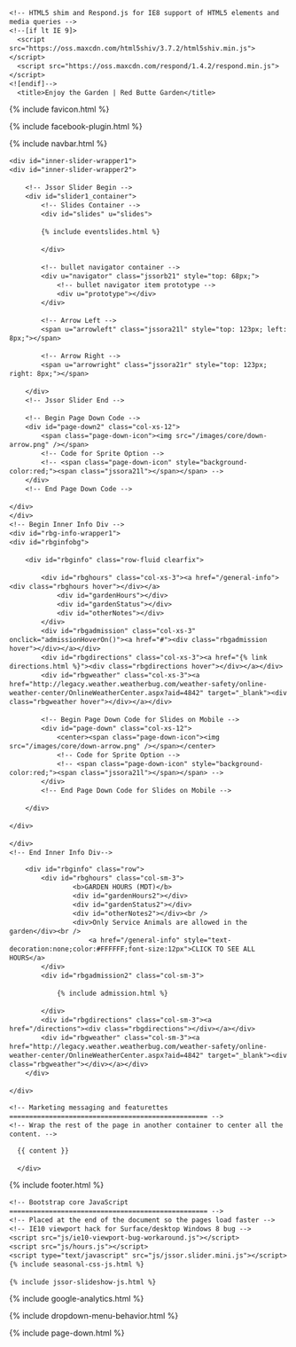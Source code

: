 <!DOCTYPE html>
<html lang="en">
<head>
	<!-- Chrome, Firefox OS, Opera and Vivaldi -->
	<meta name="theme-color" content="#196143">
	<!-- Windows Phone -->
	<meta name="msapplication-navbutton-color" content="#196143">
	<!-- iOS Safari -->
	<meta name="apple-mobile-web-app-status-bar-style" content="#196143">
    <meta charset="utf-8">
    <meta http-equiv="X-UA-Compatible" content="IE=edge">
    <meta name="viewport" content="width=device-width, initial-scale=1">

    <!-- HTML5 shim and Respond.js for IE8 support of HTML5 elements and media queries -->
    <!--[if lt IE 9]>
      <script src="https://oss.maxcdn.com/html5shiv/3.7.2/html5shiv.min.js"></script>
      <script src="https://oss.maxcdn.com/respond/1.4.2/respond.min.js"></script>
    <![endif]-->
      <title>Enjoy the Garden | Red Butte Garden</title>
  {% include favicon.html %}
  <link rel="stylesheet" href="http://maxcdn.bootstrapcdn.com/bootstrap/3.3.5/css/bootstrap.min.css">
  <link rel="stylesheet" type="text/css" href="http://fonts.googleapis.com/css?family=Open+Sans" /> <!-- Font 'Open Sans' Hosted by Google -->
  <script src="https://ajax.googleapis.com/ajax/libs/jquery/2.2.2/jquery.min.js"></script>
  <script src="http://maxcdn.bootstrapcdn.com/bootstrap/3.3.5/js/bootstrap.min.js"></script>

  <link rel="stylesheet" href="/CSS/summer.css?v=1"> <!-- Additional local CSS -->
  
</head>
<body>

{% include facebook-plugin.html %}

{% include navbar.html %}

<div id="slider-wrapper">

    <div id="inner-slider-wrapper1">
    <div id="inner-slider-wrapper2">
    
        <!-- Jssor Slider Begin -->
        <div id="slider1_container">
            <!-- Slides Container -->
            <div id="slides" u="slides">
            
            {% include eventslides.html %}
            
            </div>
            
            <!-- bullet navigator container -->
            <div u="navigator" class="jssorb21" style="top: 68px;">
                <!-- bullet navigator item prototype -->
                <div u="prototype"></div>
            </div>
            
            <!-- Arrow Left -->
            <span u="arrowleft" class="jssora21l" style="top: 123px; left: 8px;"></span>
            
            <!-- Arrow Right -->
            <span u="arrowright" class="jssora21r" style="top: 123px; right: 8px;"></span>
            
        </div>
        <!-- Jssor Slider End -->
                            
        <!-- Begin Page Down Code -->
		<div id="page-down2" class="col-xs-12">
			<span class="page-down-icon"><img src="/images/core/down-arrow.png" /></span>
			<!-- Code for Sprite Option -->
			<!-- <span class="page-down-icon" style="background-color:red;"><span class="jssora21l"></span></span> -->
		</div>
		<!-- End Page Down Code -->
        
    </div>
    </div>
    <!-- Begin Inner Info Div -->
    <div id="rbg-info-wrapper1">
	<div id="rbginfobg">
	
		<div id="rbginfo" class="row-fluid clearfix">
					
			<div id="rbghours" class="col-xs-3"><a href="/general-info"><div class="rbghours hover"></div></a>
				<div id="gardenHours"></div>
				<div id="gardenStatus"></div>
				<div id="otherNotes"></div>
			</div>
			<div id="rbgadmission" class="col-xs-3" onclick="admissionHoverOn()"><a href="#"><div class="rbgadmission hover"></div></a></div>
			<div id="rbgdirections" class="col-xs-3"><a href="{% link directions.html %}"><div class="rbgdirections hover"></div></a></div>
			<div id="rbgweather" class="col-xs-3"><a href="http://legacy.weather.weatherbug.com/weather-safety/online-weather-center/OnlineWeatherCenter.aspx?aid=4842" target="_blank"><div class="rbgweather hover"></div></a></div>
			
			<!-- Begin Page Down Code for Slides on Mobile -->
			<div id="page-down" class="col-xs-12">
				<center><span class="page-down-icon"><img src="/images/core/down-arrow.png" /></span></center>
				<!-- Code for Sprite Option -->
				<!-- <span class="page-down-icon" style="background-color:red;"><span class="jssora21l"></span></span> -->
			</div>
			<!-- End Page Down Code for Slides on Mobile -->
			
		</div>
		
	</div>

	</div>
	<!-- End Inner Info Div-->
</div>
</div>

<!-- Begin Outer Info Div -->

<div id="rbg-info-wrapper2">
	<div id="rbginfobg2">
	
		<div id="rbginfo" class="row">
			<div id="rbghours" class="col-sm-3">
					<b>GARDEN HOURS (MDT)</b>
					<div id="gardenHours2"></div>
					<div id="gardenStatus2"></div>
					<div id="otherNotes2"></div><br />
					<div>Only Service Animals are allowed in the garden</div><br />
						<a href="/general-info" style="text-decoration:none;color:#FFFFFF;font-size:12px">CLICK TO SEE ALL HOURS</a>
			</div>
			<div id="rbgadmission2" class="col-sm-3">
				
				{% include admission.html %}
				
			</div>
			<div id="rbgdirections" class="col-sm-3"><a href="/directions"><div class="rbgdirections"></div></a></div>
			<div id="rbgweather" class="col-sm-3"><a href="http://legacy.weather.weatherbug.com/weather-safety/online-weather-center/OnlineWeatherCenter.aspx?aid=4842" target="_blank"><div class="rbgweather"></div></a></div>
		</div>
	
	</div>
</div>

<!-- End Outer Info Div -->


    <!-- Marketing messaging and featurettes
    ================================================== -->
    <!-- Wrap the rest of the page in another container to center all the content. -->

<!-- Begin Content -->
<div id="rbghomebody" class="container-fluid">
  <div class="row">
  	  <div class="col-sm-12">
  	  
  	  {{ content }}
  	  
  	  </div>
  </div>
</div>

{% include footer.html %}

<!-- End Main Content -->

    <!-- Bootstrap core JavaScript
    ================================================== -->
    <!-- Placed at the end of the document so the pages load faster -->
    <!-- IE10 viewport hack for Surface/desktop Windows 8 bug -->
    <script src="js/ie10-viewport-bug-workaround.js"></script>
    <script src="js/hours.js"></script>
    <script type="text/javascript" src="js/jssor.slider.mini.js"></script>
	{% include seasonal-css-js.html %}
	
	{% include jssor-slideshow-js.html %}    	
	
	
	
<!-- Google Analytics Code -->

{% include google-analytics.html %}

{% include dropdown-menu-behavior.html %}

{% include page-down.html %}
	
</body>
</html>

